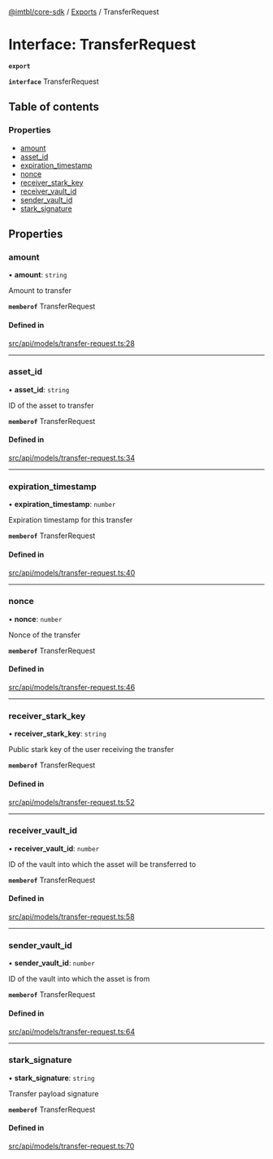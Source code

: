 [@imtbl/core-sdk](../README.md) / [Exports](../modules.md) / TransferRequest

# Interface: TransferRequest

**`export`** 

**`interface`** TransferRequest

## Table of contents

### Properties

- [amount](TransferRequest.md#amount)
- [asset\_id](TransferRequest.md#asset_id)
- [expiration\_timestamp](TransferRequest.md#expiration_timestamp)
- [nonce](TransferRequest.md#nonce)
- [receiver\_stark\_key](TransferRequest.md#receiver_stark_key)
- [receiver\_vault\_id](TransferRequest.md#receiver_vault_id)
- [sender\_vault\_id](TransferRequest.md#sender_vault_id)
- [stark\_signature](TransferRequest.md#stark_signature)

## Properties

### amount

• **amount**: `string`

Amount to transfer

**`memberof`** TransferRequest

#### Defined in

[src/api/models/transfer-request.ts:28](https://github.com/immutable/imx-core-sdk/blob/7204457/src/api/models/transfer-request.ts#L28)

___

### asset\_id

• **asset\_id**: `string`

ID of the asset to transfer

**`memberof`** TransferRequest

#### Defined in

[src/api/models/transfer-request.ts:34](https://github.com/immutable/imx-core-sdk/blob/7204457/src/api/models/transfer-request.ts#L34)

___

### expiration\_timestamp

• **expiration\_timestamp**: `number`

Expiration timestamp for this transfer

**`memberof`** TransferRequest

#### Defined in

[src/api/models/transfer-request.ts:40](https://github.com/immutable/imx-core-sdk/blob/7204457/src/api/models/transfer-request.ts#L40)

___

### nonce

• **nonce**: `number`

Nonce of the transfer

**`memberof`** TransferRequest

#### Defined in

[src/api/models/transfer-request.ts:46](https://github.com/immutable/imx-core-sdk/blob/7204457/src/api/models/transfer-request.ts#L46)

___

### receiver\_stark\_key

• **receiver\_stark\_key**: `string`

Public stark key of the user receiving the transfer

**`memberof`** TransferRequest

#### Defined in

[src/api/models/transfer-request.ts:52](https://github.com/immutable/imx-core-sdk/blob/7204457/src/api/models/transfer-request.ts#L52)

___

### receiver\_vault\_id

• **receiver\_vault\_id**: `number`

ID of the vault into which the asset will be transferred to

**`memberof`** TransferRequest

#### Defined in

[src/api/models/transfer-request.ts:58](https://github.com/immutable/imx-core-sdk/blob/7204457/src/api/models/transfer-request.ts#L58)

___

### sender\_vault\_id

• **sender\_vault\_id**: `number`

ID of the vault into which the asset is from

**`memberof`** TransferRequest

#### Defined in

[src/api/models/transfer-request.ts:64](https://github.com/immutable/imx-core-sdk/blob/7204457/src/api/models/transfer-request.ts#L64)

___

### stark\_signature

• **stark\_signature**: `string`

Transfer payload signature

**`memberof`** TransferRequest

#### Defined in

[src/api/models/transfer-request.ts:70](https://github.com/immutable/imx-core-sdk/blob/7204457/src/api/models/transfer-request.ts#L70)

